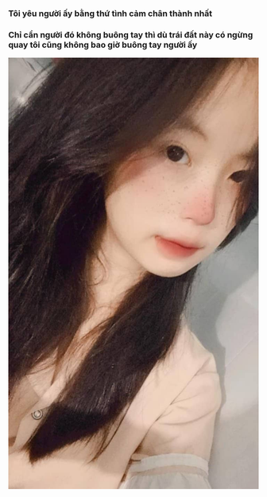 ### Tôi yêu người ấy bằng thứ tình cảm chân thành nhất
### Chỉ cần người đó không buông tay thì dù trái đất này có ngừng quay tôi cũng không bao giờ buông tay người ấy


![cover picture](/img/286069000_349620233972004_7313414188319587259_n.jpg)

